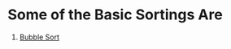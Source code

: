 # Some of the Basic Sortings Are
1. [Bubble Sort](https://github.com/amanshah008/Design-and-analysis-of-algorithm-Basic-/tree/master/sorting/bubble)
